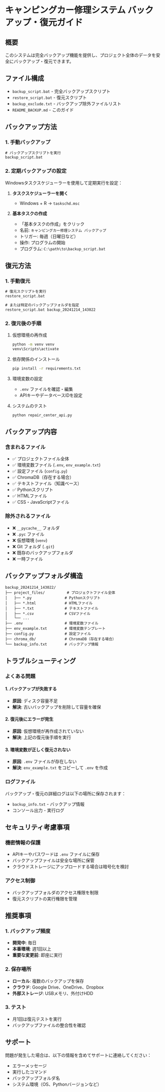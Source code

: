 # キャンピングカー修理システム バックアップ・復元ガイド

## 概要
このシステムは完全バックアップ機能を提供し、プロジェクト全体のデータを安全にバックアップ・復元できます。

## ファイル構成
- `backup_script.bat` - 完全バックアップスクリプト
- `restore_script.bat` - 復元スクリプト
- `backup_exclude.txt` - バックアップ除外ファイルリスト
- `README_BACKUP.md` - このガイド

## バックアップ方法

### 1. 手動バックアップ
```cmd
# バックアップスクリプトを実行
backup_script.bat
```

### 2. 定期バックアップの設定
Windowsタスクスケジューラーを使用して定期実行を設定：

1. **タスクスケジューラーを開く**
   - Windows + R → `taskschd.msc`

2. **基本タスクの作成**
   - 「基本タスクの作成」をクリック
   - 名前: `キャンピングカー修理システム バックアップ`
   - トリガー: 毎週（日曜日など）
   - 操作: プログラムの開始
   - プログラム: `C:\path\to\backup_script.bat`

## 復元方法

### 1. 手動復元
```cmd
# 復元スクリプトを実行
restore_script.bat

# または特定のバックアップフォルダを指定
restore_script.bat backup_20241214_143022
```

### 2. 復元後の手順
1. 仮想環境の再作成
   ```cmd
   python -m venv venv
   venv\Scripts\activate
   ```

2. 依存関係のインストール
   ```cmd
   pip install -r requirements.txt
   ```

3. 環境変数の設定
   - `.env` ファイルを確認・編集
   - APIキーやデータベースIDを設定

4. システムのテスト
   ```cmd
   python repair_center_api.py
   ```

## バックアップ内容

### 含まれるファイル
- ✅ プロジェクトファイル全体
- ✅ 環境変数ファイル (`.env`, `env_example.txt`)
- ✅ 設定ファイル (`config.py`)
- ✅ ChromaDB（存在する場合）
- ✅ テキストファイル（知識ベース）
- ✅ Pythonスクリプト
- ✅ HTMLファイル
- ✅ CSS・JavaScriptファイル

### 除外されるファイル
- ❌ `__pycache__` フォルダ
- ❌ `.pyc` ファイル
- ❌ 仮想環境 (`venv`)
- ❌ Git フォルダ (`.git`)
- ❌ 既存のバックアップフォルダ
- ❌ 一時ファイル

## バックアップフォルダ構造
```
backup_20241214_143022/
├── project_files/          # プロジェクトファイル全体
│   ├── *.py               # Pythonスクリプト
│   ├── *.html             # HTMLファイル
│   ├── *.txt              # テキストファイル
│   ├── *.csv              # CSVファイル
│   └── ...
├── .env                   # 環境変数ファイル
├── env_example.txt        # 環境変数テンプレート
├── config.py              # 設定ファイル
├── chroma_db/             # ChromaDB（存在する場合）
└── backup_info.txt        # バックアップ情報
```

## トラブルシューティング

### よくある問題

#### 1. バックアップが失敗する
- **原因**: ディスク容量不足
- **解決**: 古いバックアップを削除して容量を確保

#### 2. 復元後にエラーが発生
- **原因**: 仮想環境が再作成されていない
- **解決**: 上記の復元後手順を実行

#### 3. 環境変数が正しく復元されない
- **原因**: `.env` ファイルが存在しない
- **解決**: `env_example.txt` をコピーして `.env` を作成

### ログファイル
バックアップ・復元の詳細ログは以下の場所に保存されます：
- `backup_info.txt` - バックアップ情報
- コンソール出力 - 実行ログ

## セキュリティ考慮事項

### 機密情報の保護
- APIキーやパスワードは `.env` ファイルに保存
- バックアップファイルは安全な場所に保管
- クラウドストレージにアップロードする場合は暗号化を検討

### アクセス制御
- バックアップフォルダのアクセス権限を制限
- 復元スクリプトの実行権限を管理

## 推奨事項

### 1. バックアップ頻度
- **開発中**: 毎日
- **本番環境**: 週1回以上
- **重要な変更前**: 即座に実行

### 2. 保存場所
- **ローカル**: 複数のバックアップを保存
- **クラウド**: Google Drive、OneDrive、Dropbox
- **外部ストレージ**: USBメモリ、外付けHDD

### 3. テスト
- 月1回は復元テストを実行
- バックアップファイルの整合性を確認

## サポート
問題が発生した場合は、以下の情報を含めてサポートに連絡してください：
- エラーメッセージ
- 実行したコマンド
- バックアップフォルダ名
- システム環境（OS、Pythonバージョンなど）
